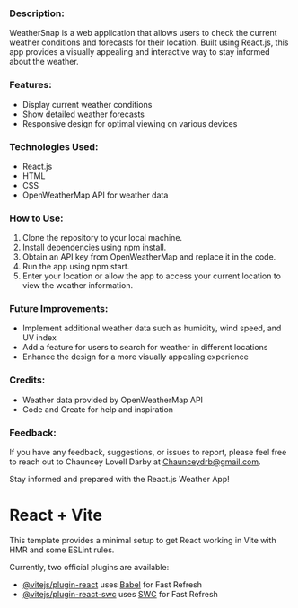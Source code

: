 ### Description:

WeatherSnap is a web application that allows users to check the current weather conditions and forecasts for their location. Built using React.js, this app provides a visually appealing and interactive way to stay informed about the weather.

### Features:
- Display current weather conditions
- Show detailed weather forecasts
- Responsive design for optimal viewing on various devices

### Technologies Used:
- React.js
- HTML
- CSS
- OpenWeatherMap API for weather data

### How to Use:
1. Clone the repository to your local machine.
2. Install dependencies using npm install.
3. Obtain an API key from OpenWeatherMap and replace it in the code.
4. Run the app using npm start.
5. Enter your location or allow the app to access your current location to view the weather information.

### Future Improvements:
- Implement additional weather data such as humidity, wind speed, and UV index
- Add a feature for users to search for weather in different locations
- Enhance the design for a more visually appealing experience

### Credits:
- Weather data provided by OpenWeatherMap API
- Code and Create for help and inspiration

### Feedback:
If you have any feedback, suggestions, or issues to report, please feel free to reach out to Chauncey Lovell Darby at Chaunceydrb@gmail.com.

Stay informed and prepared with the React.js Weather App!



# React + Vite

This template provides a minimal setup to get React working in Vite with HMR and some ESLint rules.

Currently, two official plugins are available:

- [@vitejs/plugin-react](https://github.com/vitejs/vite-plugin-react/blob/main/packages/plugin-react/README.md) uses [Babel](https://babeljs.io/) for Fast Refresh
- [@vitejs/plugin-react-swc](https://github.com/vitejs/vite-plugin-react-swc) uses [SWC](https://swc.rs/) for Fast Refresh
